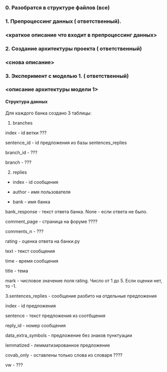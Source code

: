 ### 0. Разобратся в структуре файлов (все)
### 1. Препроцессинг данных (<username> ответственный).
### <краткое описание что входит в препроцессинг данных>
### 2. Создание архитектуры проекта (<username> ответственный)
### <снова описание>
### 3. Эксперимент с моделью 1. (<username> ответственный)
### <описание архитектуры модели 1>
  
    
#### Структура данных
Для каждого банка создано 3 таблицы:
1. branches

  index - id ветки ???
  
  sentence_id - id предложения из базы sentences_replies
  
  branch_id - ???
  
  branch - ???

2. replies

  * index - id сообщения
  
  * author - имя пользователя
  * bank - имя банка
  
  bank_response - текст ответа банка. None - если ответа не было.
  
  comment_page - страница на форуме ????
  
  comments_n - ???
  
  rating - оценка ответа на банки.ру
  
  text - текст сообщения
  
  time - время сообщения
  
  title - тема
  
  mark - числовое значение поля rating. Число от 1 до 5. Если оценки нет, то -1.

3.sentences_replies - сообщение разбито на отдельные предложения
  
  index - id предложения
  
  sentence - текст предложения из соотбщения
  
  reply_id - номер сообщения
  
  data_extra_symbols - предложение без знаков пунктуации
  
  lemmatized - лемматизированное предложение
  
  covab_only - оставлены только слова из словаря ????
  
  vw - ???
